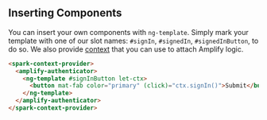 ## Inserting Components
You can insert your own components with `ng-template`. Simply mark your template with one of our slot names: `#signIn`, `#signedIn`, `#signedInButton`, to do so. We also provide [context](https://angular.io/api/common/NgTemplateOutlet) that you can use to attach Amplify logic.
```html
<spark-context-provider>
  <amplify-authenticator>
    <ng-template #signInButton let-ctx>
      <button mat-fab color="primary" (click)="ctx.signIn()">Submit</button>
    </ng-template>
  </amplify-authenticator>
</spark-context-provider>
```
<br/>